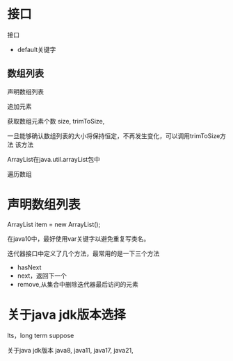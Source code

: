 

# 接口


接口



- default关键字



## 数组列表

声明数组列表

追加元素


获取数组元素个数
size,
trimToSize,


一旦能够确认数组列表的大小将保持恒定，不再发生变化，可以调用trimToSize方法
该方法

ArrayList在java.util.arrayList包中


遍历数组






# 声明数组列表

ArrayList<Object> item = new ArrayList<Object>();



在java10中，最好使用var关键字以避免重复写类名。



迭代器接口中定义了几个方法，最常用的是一下三个方法
- hasNext
- next，返回下一个
- remove,从集合中删除迭代器最后访问的元素







# 关于java jdk版本选择

lts，long term suppose



关于java jdk版本
java8,
java11,
java17,
java21,



